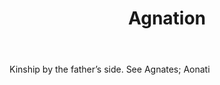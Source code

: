---
title: Agnation
letter: A
permalink: "/definitions/agnation.html"
body: Kinship by the father’s side. See Agnates; Aonati
published_at: '2018-07-07'
source: Black's Law Dictionary
layout: post
---